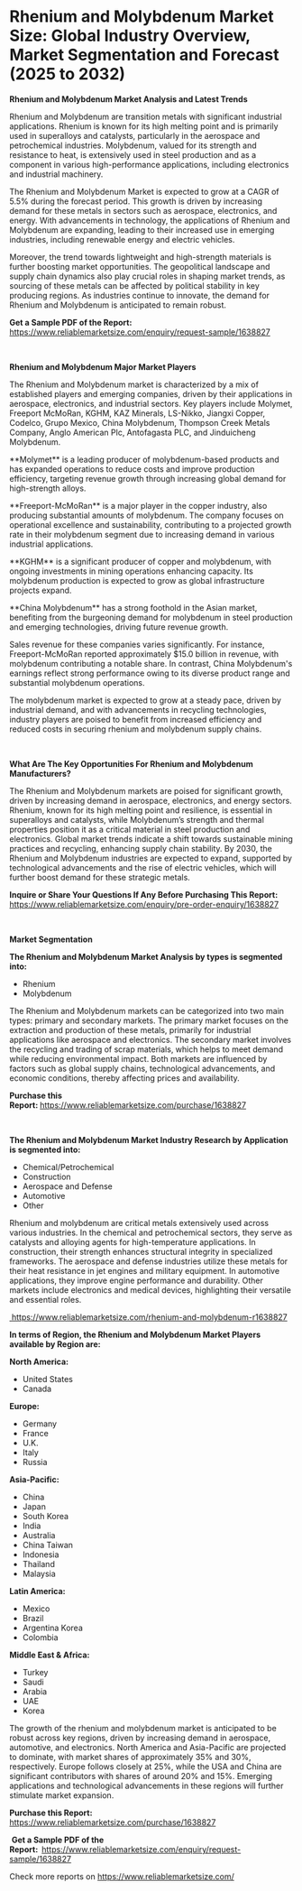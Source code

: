 <p><h1>Rhenium and Molybdenum Market Size: Global Industry Overview, Market Segmentation and Forecast (2025 to 2032)</h1></p><p><strong>Rhenium and Molybdenum Market Analysis and Latest Trends</strong></p>
<p><p>Rhenium and Molybdenum are transition metals with significant industrial applications. Rhenium is known for its high melting point and is primarily used in superalloys and catalysts, particularly in the aerospace and petrochemical industries. Molybdenum, valued for its strength and resistance to heat, is extensively used in steel production and as a component in various high-performance applications, including electronics and industrial machinery.</p><p>The Rhenium and Molybdenum Market is expected to grow at a CAGR of 5.5% during the forecast period. This growth is driven by increasing demand for these metals in sectors such as aerospace, electronics, and energy. With advancements in technology, the applications of Rhenium and Molybdenum are expanding, leading to their increased use in emerging industries, including renewable energy and electric vehicles. </p><p>Moreover, the trend towards lightweight and high-strength materials is further boosting market opportunities. The geopolitical landscape and supply chain dynamics also play crucial roles in shaping market trends, as sourcing of these metals can be affected by political stability in key producing regions. As industries continue to innovate, the demand for Rhenium and Molybdenum is anticipated to remain robust.</p></p>
<p><strong>Get a Sample PDF of the Report:&nbsp;</strong> <a href="https://www.reliablemarketsize.com/enquiry/request-sample/1638827?utm_campaign=3365&utm_medium=2&utm_source=Github&utm_content=ia&utm_term=23032025&utm_id=rhenium-and-molybdenum">https://www.reliablemarketsize.com/enquiry/request-sample/1638827</a></p>
<p>&nbsp;</p>
<p><strong>Rhenium and Molybdenum Major Market Players</strong></p>
<p><p>The Rhenium and Molybdenum market is characterized by a mix of established players and emerging companies, driven by their applications in aerospace, electronics, and industrial sectors. Key players include Molymet, Freeport McMoRan, KGHM, KAZ Minerals, LS-Nikko, Jiangxi Copper, Codelco, Grupo Mexico, China Molybdenum, Thompson Creek Metals Company, Anglo American Plc, Antofagasta PLC, and Jinduicheng Molybdenum.</p><p>**Molymet** is a leading producer of molybdenum-based products and has expanded operations to reduce costs and improve production efficiency, targeting revenue growth through increasing global demand for high-strength alloys.</p><p>**Freeport-McMoRan** is a major player in the copper industry, also producing substantial amounts of molybdenum. The company focuses on operational excellence and sustainability, contributing to a projected growth rate in their molybdenum segment due to increasing demand in various industrial applications.</p><p>**KGHM** is a significant producer of copper and molybdenum, with ongoing investments in mining operations enhancing capacity. Its molybdenum production is expected to grow as global infrastructure projects expand.</p><p>**China Molybdenum** has a strong foothold in the Asian market, benefiting from the burgeoning demand for molybdenum in steel production and emerging technologies, driving future revenue growth.</p><p>Sales revenue for these companies varies significantly. For instance, Freeport-McMoRan reported approximately $15.0 billion in revenue, with molybdenum contributing a notable share. In contrast, China Molybdenum's earnings reflect strong performance owing to its diverse product range and substantial molybdenum operations.</p><p>The molybdenum market is expected to grow at a steady pace, driven by industrial demand, and with advancements in recycling technologies, industry players are poised to benefit from increased efficiency and reduced costs in securing rhenium and molybdenum supply chains.</p></p>
<p>&nbsp;</p>
<p><strong>What Are The Key Opportunities For Rhenium and Molybdenum Manufacturers?</strong></p>
<p><p>The Rhenium and Molybdenum markets are poised for significant growth, driven by increasing demand in aerospace, electronics, and energy sectors. Rhenium, known for its high melting point and resilience, is essential in superalloys and catalysts, while Molybdenum’s strength and thermal properties position it as a critical material in steel production and electronics. Global market trends indicate a shift towards sustainable mining practices and recycling, enhancing supply chain stability. By 2030, the Rhenium and Molybdenum industries are expected to expand, supported by technological advancements and the rise of electric vehicles, which will further boost demand for these strategic metals.</p></p>
<p><strong>Inquire or Share Your Questions If Any Before Purchasing This Report:</strong> <a href="https://www.reliablemarketsize.com/enquiry/pre-order-enquiry/1638827?utm_campaign=3365&utm_medium=2&utm_source=Github&utm_content=ia&utm_term=23032025&utm_id=rhenium-and-molybdenum">https://www.reliablemarketsize.com/enquiry/pre-order-enquiry/1638827</a></p>
<p>&nbsp;</p>
<p><strong>Market Segmentation</strong></p>
<p><strong>The Rhenium and Molybdenum Market Analysis by types is segmented into:</strong></p>
<p><ul><li>Rhenium</li><li>Molybdenum</li></ul></p>
<p><p>The Rhenium and Molybdenum markets can be categorized into two main types: primary and secondary markets. The primary market focuses on the extraction and production of these metals, primarily for industrial applications like aerospace and electronics. The secondary market involves the recycling and trading of scrap materials, which helps to meet demand while reducing environmental impact. Both markets are influenced by factors such as global supply chains, technological advancements, and economic conditions, thereby affecting prices and availability.</p></p>
<p><strong>Purchase this Report:&nbsp;</strong><a href="https://www.reliablemarketsize.com/purchase/1638827?utm_campaign=3365&utm_medium=2&utm_source=Github&utm_content=ia&utm_term=23032025&utm_id=rhenium-and-molybdenum">https://www.reliablemarketsize.com/purchase/1638827</a></p>
<p>&nbsp;</p>
<p><strong>The Rhenium and Molybdenum Market Industry Research by Application is segmented into:</strong></p>
<p><ul><li>Chemical/Petrochemical</li><li>Construction</li><li>Aerospace and Defense</li><li>Automotive</li><li>Other</li></ul></p>
<p><p>Rhenium and molybdenum are critical metals extensively used across various industries. In the chemical and petrochemical sectors, they serve as catalysts and alloying agents for high-temperature applications. In construction, their strength enhances structural integrity in specialized frameworks. The aerospace and defense industries utilize these metals for their heat resistance in jet engines and military equipment. In automotive applications, they improve engine performance and durability. Other markets include electronics and medical devices, highlighting their versatile and essential roles.</p></p>
<p><a href="https://www.reliablemarketsize.com/rhenium-and-molybdenum-r1638827?utm_campaign=3365&utm_medium=2&utm_source=Github&utm_content=ia&utm_term=23032025&utm_id=rhenium-and-molybdenum">&nbsp;https://www.reliablemarketsize.com/rhenium-and-molybdenum-r1638827</a></p>
<p><strong>In terms of Region, the Rhenium and Molybdenum Market Players available by Region are:</strong></p>
<p>
    <p> <strong> North America: </strong>
        <ul>
            <li>United States</li>
            <li>Canada</li>
        </ul>
        </p> 
    <p> <strong> Europe: </strong>
        <ul>
            <li>Germany</li>
            <li>France</li>
            <li>U.K.</li>
            <li>Italy</li>
            <li>Russia</li>
        </ul>
        </p> 
    <p> <strong> Asia-Pacific: </strong>
        <ul>
            <li>China</li>
            <li>Japan</li>
            <li>South Korea</li>
            <li>India</li>
            <li>Australia</li>
            <li>China Taiwan</li>
            <li>Indonesia</li>
            <li>Thailand</li>
            <li>Malaysia</li>
        </ul>
        </p> 
    <p> <strong> Latin America: </strong>
        <ul>
            <li>Mexico</li>
            <li>Brazil</li>
            <li>Argentina Korea</li>
            <li>Colombia</li>
        </ul>
        </p> 
    <p> <strong> Middle East & Africa: </strong>
        <ul>
            <li>Turkey</li>
            <li>Saudi</li>
            <li>Arabia</li>
            <li>UAE</li>
            <li>Korea</li>
        </ul>
    </p>
    </p>
<p><p>The growth of the rhenium and molybdenum market is anticipated to be robust across key regions, driven by increasing demand in aerospace, automotive, and electronics. North America and Asia-Pacific are projected to dominate, with market shares of approximately 35% and 30%, respectively. Europe follows closely at 25%, while the USA and China are significant contributors with shares of around 20% and 15%. Emerging applications and technological advancements in these regions will further stimulate market expansion.</p></p>
<p><strong>Purchase this Report: </strong><a href="https://www.reliablemarketsize.com/purchase/1638827?utm_campaign=3365&utm_medium=2&utm_source=Github&utm_content=ia&utm_term=23032025&utm_id=rhenium-and-molybdenum">https://www.reliablemarketsize.com/purchase/1638827</a></p>
<p>&nbsp;<strong>Get a Sample PDF of the Report:&nbsp;&nbsp;</strong><a href="https://www.reliablemarketsize.com/enquiry/request-sample/1638827?utm_campaign=3365&utm_medium=2&utm_source=Github&utm_content=ia&utm_term=23032025&utm_id=rhenium-and-molybdenum">https://www.reliablemarketsize.com/enquiry/request-sample/1638827</a></p>
<p><strong></strong></p>
<p>Check more reports on <a href="https://www.reliablemarketsize.com/?utm_campaign=3365&utm_medium=2&utm_source=Github&utm_content=ia&utm_term=23032025&utm_id=rhenium-and-molybdenum">https://www.reliablemarketsize.com/</a></p>